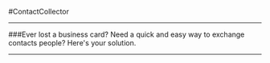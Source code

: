 #ContactCollector
***
###Ever lost a business card? Need a quick and easy way to exchange contacts people? Here's your solution.

***
